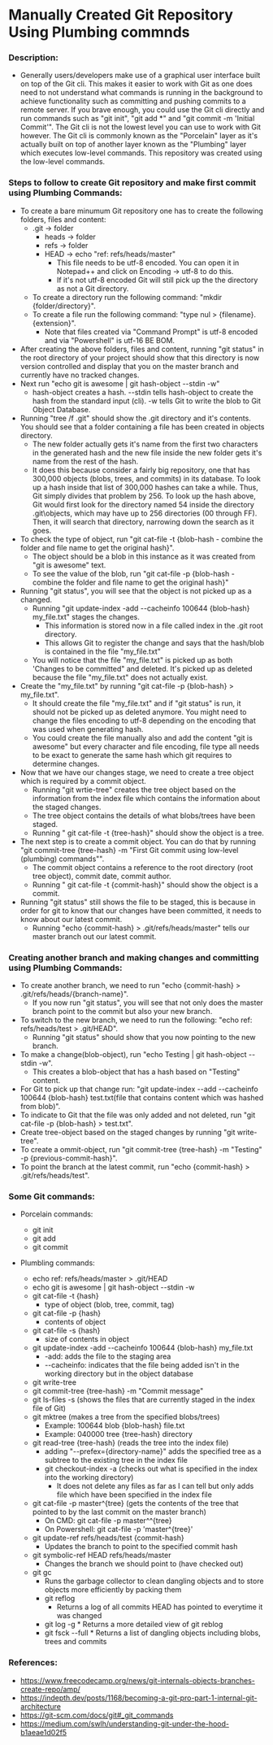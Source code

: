 # Manually Created Git Repository Using Plumbing commnds

### Description:

* Generally users/developers make use of a graphical user interface built on top of the Git cli. This makes it easier to work with Git as one does need to not understand what commands is running in the background to achieve functionality such as committing and pushing commits to a remote server. If you brave enough, you could use the Git cli directly and run commands such as "git init", "git add *" and "git commit -m 'Initial Commit'". The Git cli is not the lowest level you can use to work with Git however. The Git cli is commonly known as the "Porcelain" layer as it's actually built on top of another layer known as the "Plumbing" layer which executes low-level commands. This repository was created using the low-level commands.

### Steps to follow to create Git repository and make first commit using Plumbing Commands:

* To create a bare minumum Git repository one has to create the following folders, files and content:
	* .git -> folder
		* heads -> folder
		* refs -> folder
		* HEAD -> echo "ref: refs/heads/master"
			* This file needs to be utf-8 encoded. You can open it in Notepad++ and click on Encoding -> utf-8 to do this.
			* If it's not utf-8 encoded Git will still pick up the the directory as not a Git directory.
	* To create a directory run the following command: "mkdir {folder/directory}".
	* To create a file run the following command: "type nul > {filename}.{extension}".
		* Note that files created via "Command Prompt" is utf-8 encoded and via "Powershell" is utf-16 BE BOM.
* After creating the above folders, files and content, running "git status" in the root directory of your project should show that this directory is now version controlled and display that you on the master branch and currently have no tracked changes.
* Next run "echo git is awesome | git hash-object --stdin -w"
	* hash-object creates a hash. --stdin tells hash-object to create the hash from the standard input (cli). -w tells Git to write the blob to Git Object Database.
* Running "tree /f .git" should show the .git directory and it's contents. You should see that a folder containing a file has been created in objects directory.
	* The new folder actually gets it's name from the first two characters in the generated hash and the new file inside the new folder gets it's name from the rest of the hash.
	*  It does this because consider a fairly big repository, one that has 300,000 objects (blobs, trees, and commits) in its database. To look up a hash inside that list of 300,000 hashes can take a while. Thus, Git simply divides that problem by 256. To look up the hash above, Git would first look for the directory named 54 inside the directory .git\objects, which may have up to 256 directories (00 through FF). Then, it will search that directory, narrowing down the search as it goes.
* To check the type of object, run "git cat-file -t {blob-hash - combine the folder and file name to get the original hash}".
	* The object should be a blob in this instance as it was created from "git is awesome" text.
	* To see the value of the blob, run "git cat-file -p {blob-hash - combine the folder and file name to get the original hash}"
* Running "git status", you will see that the object is not picked up as a changed.
	* Running "git update-index -add --cacheinfo 100644 {blob-hash} my_file.txt" stages the changes.
		* This information is stored now in a file called index in the .git root directory.
		* This allows Git to register the change and says that the hash/blob is contained in the file "my_file.txt"
	* You will notice that the file "my_file.txt" is picked up as both 'Changes to be committed" and deleted. It's picked up as deleted because the file "my_file.txt" does not actually exist.
* Create the "my_file.txt" by running "git cat-file -p {blob-hash} > my_file.txt".
	* It should create the file "my_file.txt" and if "git status" is run, it should not be picked up as deleted anymore. You might need to change the files encoding to utf-8 depending on the encoding that was used when generating hash.
	* You could create the file manually also and add the content "git is awesome" but every character and file encoding, file type all needs to be exact to generate the same hash which git requires to determine changes.
* Now that we have our changes stage, we need to create a tree object which is required by a commit object.
	* Running "git wrtie-tree" creates the tree object based on the information from the index file which contains the information about the staged changes.
	* The tree object contains the details of what blobs/trees have been staged.
	* Running " git cat-file -t {tree-hash}" should show the object is a tree.
* The next step is to create a commit object. You can do that by running "git commit-tree {tree-hash} -m "First Git commit using low-level (plumbing) commands"".
	* The commit object contains a reference to the root directory (root tree object), commit date, commit author.
	* Running " git cat-file -t {commit-hash}" should show the object is a commit.
* Running "git status" still shows the file to be staged, this is because in order for git to know that our changes have been committed, it needs to know about our latest commit.
	* Running "echo {commit-hash} > .git/refs/heads/master" tells our master branch out our latest commit.

### Creating another branch and making changes and committing using Plumbing Commands:

* To create another branch, we need to run "echo {commit-hash} > .git/refs/heads/{branch-name}".
	* If you now run "git status", you will see that not only does the master branch point to the commit but also your new branch.
* To switch to the new branch, we need to run the following: "echo ref: refs/heads/test > .git/HEAD".
	* Running "git status" should show that you now pointing to the new branch.
* To make a change(blob-object), run "echo Testing | git hash-object --stdin -w".
	* This creates a blob-object that has a hash based on "Testing" content.
* For Git to pick up that change run: "git update-index --add --cacheinfo 100644 {blob-hash} test.txt(file that contains content which was hashed from blob)".
* To indicate to Git that the file was only added and not deleted, run "git cat-file -p {blob-hash} > test.txt".
* Create tree-object based on the staged changes by running "git write-tree".
* To create a ommit-object, run "git commit-tree {tree-hash} -m "Testing" -p {previous-commit-hash}".
* To point the branch at the latest commit, run "echo {commit-hash} > .git/refs/heads/test".

### Some Git commands:

* Porcelain commands:
	* git init
	* git add
	* git commit
	
* Plumbling commands:
	* echo ref: refs/heads/master > .git/HEAD
	* echo git is awesome | git hash-object --stdin -w
	* git cat-file -t {hash}
		* type of object (blob, tree, commit, tag)
	* git cat-file -p {hash}
		* contents of object
	* git cat-file -s {hash}
		* size of contents in object
	* git update-index -add --cacheinfo 100644 {blob-hash} my_file.txt
		* -add: adds the file to the staging area
		* --cacheinfo: indicates that the file being added isn't in the working directory but in the object database
	* git write-tree
	* git commit-tree {tree-hash} -m "Commit message"
	* git ls-files -s (shows the files that are currently staged in the index file of Git)
	* git mktree (makes a tree from the specified blobs/trees)
		* Example: 100644 blob {blob-hash} file.txt
		* Example: 040000 tree {tree-hash} directory
	* git read-tree {tree-hash} (reads the tree into the index file)
		* adding "--prefex={directory-name}" adds the specified tree as a subtree to the existing tree in the index file
		* git checkout-index -a (checks out what is specified in the index into the working directory)
			* It does not delete any files as far as I can tell but only adds file which have been specified in the index file
	* git cat-file -p master^{tree} (gets the contents of the tree that pointed to by the last commit on the master branch)
		* On CMD: git cat-file -p master^^{tree}
		* On Powershell: git cat-file -p 'master^{tree}'
	* git update-ref refs/heads/test {commit-hash}
		* Updates the branch to point to the specified commit hash
	* git symbolic-ref HEAD refs/heads/master
		* Changes the branch we should point to (have checked out)
	* git gc
		* Runs the garbage collector to clean dangling objects and to store objects more efficiently by packing them 
        * git reflog
	        * Returns a log of all commits HEAD has pointed to everytime it was changed
        * git log -g 
                * Returns a more detailed view of git reblog
        * git fsck --full
                * Returns a list of dangling objects including blobs, trees and commits

### References:
* https://www.freecodecamp.org/news/git-internals-objects-branches-create-repo/amp/
* https://indepth.dev/posts/1168/becoming-a-git-pro-part-1-internal-git-architecture
* https://git-scm.com/docs/git#_git_commands
* https://medium.com/swlh/understanding-git-under-the-hood-b1aeae1d02f5
